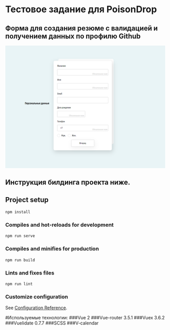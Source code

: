 # Тестовое задание для PoisonDrop
## Форма для создания резюме с валидацией и получением данных по профилю Github
![alt text](/src/assets/img/screen.png)
## Инструкция билдинга проекта ниже.
## Project setup
```
npm install
```

### Compiles and hot-reloads for development
```
npm run serve
```

### Compiles and minifies for production
```
npm run build
```

### Lints and fixes files
```
npm run lint
```

### Customize configuration
See [Configuration Reference](https://cli.vuejs.org/config/).

#Используемые технологии:
###Vue 2
###Vue-router 3.5.1
###Vuex 3.6.2
###Vuelidate 0.7.7
###SCSS
###V-calendar



